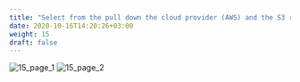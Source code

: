 ```yaml
---
title: "Select from the pull down the cloud provider (AWS) and the S3 repo you previously created in Module 1"
date: 2020-10-16T14:20:26+03:00
weight: 15
draft: false
---
```


![15_page_1](/images/module3/15_page_1.png)
![15_page_2](/images/module3/15_page_2.png)